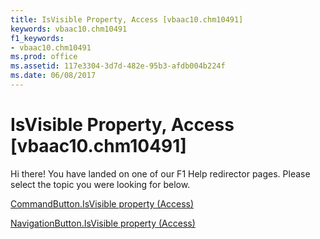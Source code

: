 ```yaml
---
title: IsVisible Property, Access [vbaac10.chm10491]
keywords: vbaac10.chm10491
f1_keywords:
- vbaac10.chm10491
ms.prod: office
ms.assetid: 117e3304-3d7d-482e-95b3-afdb004b224f
ms.date: 06/08/2017
---
```



# IsVisible Property, Access [vbaac10.chm10491]

Hi there! You have landed on one of our F1 Help redirector pages. Please select the topic you were looking for below.

[CommandButton.IsVisible property (Access)](http://msdn.microsoft.com/library/f5438725-4628-4f8e-1bf3-0027348b9285%28Office.15%29.aspx)

[NavigationButton.IsVisible property (Access)](http://msdn.microsoft.com/library/e288a0a8-40e2-9609-b11c-ac68438c2339%28Office.15%29.aspx)


